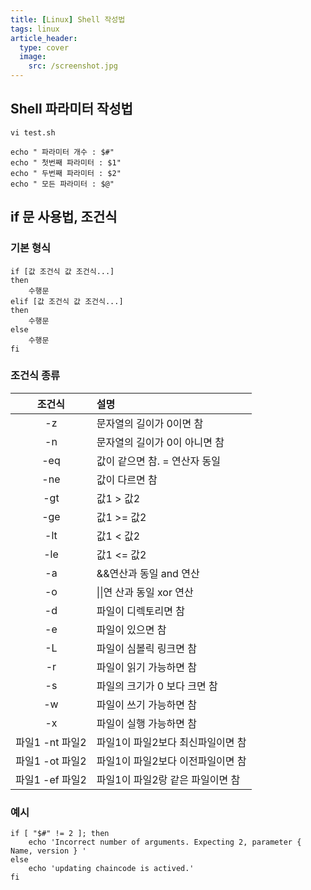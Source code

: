 ```yaml
---
title: [Linux] Shell 작성법
tags: linux
article_header:
  type: cover
  image:
    src: /screenshot.jpg
---
```


## Shell 파라미터 작성법



```
vi test.sh
```

```
echo " 파라미터 개수 : $#"
echo " 첫번째 파라미터 : $1"
echo " 두번째 파라미터 : $2"
echo " 모든 파라미터 : $@"
```



## if 문 사용법, 조건식

### 기본 형식

```
if [값 조건식 값 조건식...]
then
    수행문
elif [값 조건식 값 조건식...]
then
    수행문
else
    수행문
fi
```



### 조건식 종류

|     조건식      | 설명                              |
| :-------------: | :-------------------------------- |
|       -z        | 문자열의 길이가 0이면 참          |
|       -n        | 문자열의 길이가 0이 아니면 참     |
|       -eq       | 값이 같으면 참. = 연산자 동일     |
|       -ne       | 값이 다르면 참                    |
|       -gt       | 값1 > 값2                         |
|       -ge       | 값1 >= 값2                        |
|       -lt       | 값1 < 값2                         |
|       -le       | 값1 <= 값2                        |
|       -a        | &&연산과 동일 and 연산            |
|       -o        | \|\|연 산과 동일 xor 연산         |
|       -d        | 파일이 디렉토리면 참              |
|       -e        | 파일이 있으면 참                  |
|       -L        | 파일이 심볼릭 링크면 참           |
|       -r        | 파일이 읽기 가능하면 참           |
|       -s        | 파일의 크기가 0 보다 크면 참      |
|       -w        | 파일이 쓰기 가능하면 참           |
|       -x        | 파일이 실행 가능하면 참           |
| 파일1 -nt 파일2 | 파일1이 파일2보다 최신파일이면 참 |
| 파일1 -ot 파일2 | 파일1이 파일2보다 이전파일이면 참 |
| 파일1 -ef 파일2 | 파일1이 파일2랑 같은 파일이면 참  |



### 예시

```
if [ "$#" != 2 ]; then
    echo 'Incorrect number of arguments. Expecting 2, parameter { Name, version } '
else
    echo 'updating chaincode is actived.'
fi
```

<!--more-->
